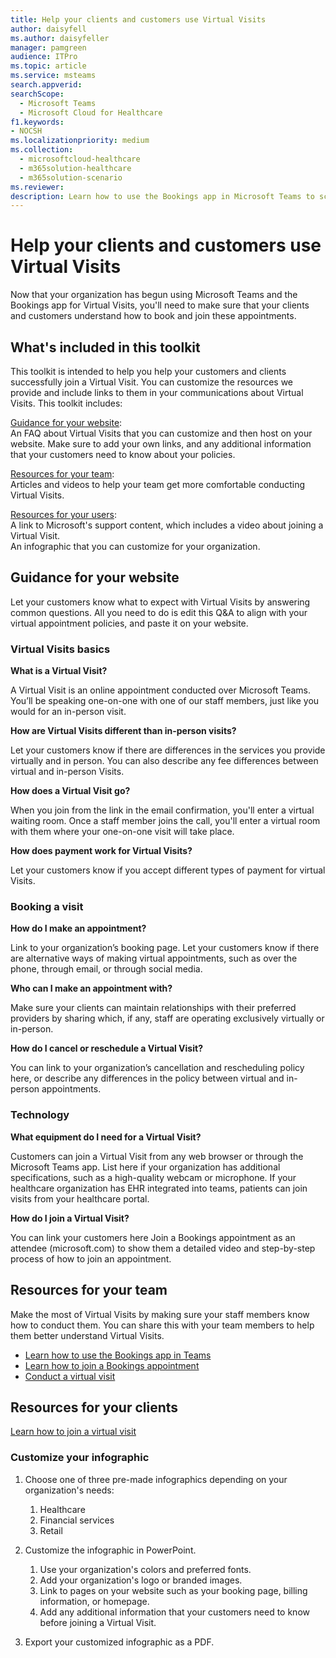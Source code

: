 ```yaml
---
title: Help your clients and customers use Virtual Visits
author: daisyfell
ms.author: daisyfeller
manager: pamgreen
audience: ITPro
ms.topic: article 
ms.service: msteams 
search.appverid: 
searchScope:
  - Microsoft Teams
  - Microsoft Cloud for Healthcare
f1.keywords:
- NOCSH
ms.localizationpriority: medium
ms.collection: 
  - microsoftcloud-healthcare
  - m365solution-healthcare
  - m365solution-scenario
ms.reviewer: 
description: Learn how to use the Bookings app in Microsoft Teams to schedule, manage, and conduct Virtual Visits. 
---
```


# Help your clients and customers use Virtual Visits

Now that your organization has begun using Microsoft Teams and the Bookings app for Virtual Visits, you'll need to make sure that your clients and customers understand how to book and join these appointments.

## What's included in this toolkit

This toolkit is intended to help you help your customers and clients successfully join a Virtual Visit. You can customize the resources we provide and include links to them in your communications about Virtual Visits. This toolkit includes:

[Guidance for your website](#guidance-for-your-website): <br> An FAQ about Virtual Visits that you can customize and then host on your website. Make sure to add your own links, and any additional information that your customers need to know about your policies.

[Resources for your team](#resources-for-your-team): <br> Articles and videos to help your team get more comfortable conducting Virtual Visits.

[Resources for your users](#resources-for-your-clients): <br>
A link to Microsoft's support content, which includes a video about joining a Virtual Visit.<br>
An infographic that you can customize for your organization.

## Guidance for your website

Let your customers know what to expect with Virtual Visits by answering common questions. All you need to do is edit this Q&A to align with your virtual appointment policies, and paste it on your website.

### Virtual Visits basics

**What is a Virtual Visit?**

A Virtual Visit is an online appointment conducted over Microsoft Teams. You’ll be speaking one-on-one with one of our staff members, just like you would for an in-person visit.

**How are Virtual Visits different than in-person visits?**

Let your customers know if there are differences in the services you provide virtually and in person. You can also describe any fee differences between virtual and in-person Visits.

**How does a Virtual Visit go?**

When you join from the link in the email confirmation, you'll enter a virtual waiting room. Once a staff member joins the call, you'll enter a virtual room with them where your one-on-one visit will take place.

**How does payment work for Virtual Visits?**

Let your customers know if you accept different types of payment for virtual Visits.

### Booking a visit

**How do I make an appointment?**

Link to your organization’s booking page. Let your customers know if there are alternative ways of making virtual appointments, such as over the phone, through email, or through social media.

**Who can I make an appointment with?**

Make sure your clients can maintain relationships with their preferred providers by sharing which, if any, staff are operating exclusively virtually or in-person.

**How do I cancel or reschedule a Virtual Visit?**

You can link to your organization’s cancellation and rescheduling policy here, or describe any differences in the policy between virtual and in-person appointments.

### Technology

**What equipment do I need for a Virtual Visit?**

Customers can join a Virtual Visit from any web browser or through the Microsoft Teams app. List here if your organization has additional specifications, such as a high-quality webcam or microphone. If your healthcare organization has EHR integrated into teams, patients can join visits from your healthcare portal.

**How do I join a Virtual Visit?**

You can link your customers here Join a Bookings appointment as an attendee (microsoft.com) to show them a detailed video and step-by-step process of how to join an appointment.

## Resources for your team

Make the most of Virtual Visits by making sure your staff members know how to conduct them. You can share this with your team members to help them better understand Virtual Visits.

- [Learn how to use the Bookings app in Teams](https://support.microsoft.com/office/what-is-bookings-42d4e852-8e99-4d8f-9b70-d7fc93973cb5)
- [Learn how to join a Bookings appointment](https://support.microsoft.com/office/join-a-bookings-appointment-attendees-3deb7bde-3ea3-4b41-8a06-741ad0db9fc0)
- [Conduct a virtual visit](/microsoftteams/expand-teams-across-your-org/bookings-virtual-visits#conduct-a-virtual-visit)

## Resources for your clients

[Learn how to join a virtual visit](https://support.microsoft.com/office/join-a-bookings-appointment-as-an-attendee-95cea12d-2220-421f-a663-6efb20913c7f)

### Customize your infographic

1. Choose one of three pre-made infographics depending on your organization's needs:
    1. Healthcare
    2. Financial services
    3. Retail

2. Customize the infographic in PowerPoint.
    1. Use your organization's colors and preferred fonts.
    2. Add your organization's logo or branded images.
    3. Link to pages on your website such as your booking page, billing information, or homepage.
    4. Add any additional information that your customers need to know before joining a Virtual Visit.

3. Export your customized infographic as a PDF.
